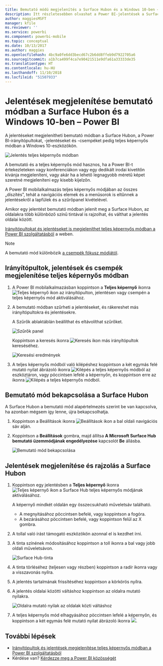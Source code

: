 ```yaml
---
title: Bemutató módú megjelenítés a Surface Hubon és a Windows 10-ben – Power BI
description: Itt részletesebben olvashat a Power BI-jelentések a Surface Hubon való megjelenítéséről, valamint a Power BI-irányítópultok, -jelentések és -csempék teljes képernyős megjelenítéséről Windows 10-eszközökön.
author: maggiesMSFT
manager: kfile
ms.reviewer: ''
ms.service: powerbi
ms.component: powerbi-mobile
ms.topic: conceptual
ms.date: 10/13/2017
ms.author: maggies
ms.openlocfilehash: 4bc9a0fe6dd3becd67c2b6dd8ffeb9d7922705a6
ms.sourcegitcommit: a1b7ca499f4ca7e90421511e9dfa61a33333de35
ms.translationtype: HT
ms.contentlocale: hu-HU
ms.lasthandoff: 11/10/2018
ms.locfileid: "51507933"
---
```

# <a name="view-reports-in-presentation-mode-on-surface-hub-and-windows-10---power-bi"></a>Jelentések megjelenítése bemutató módban a Surface Hubon és a Windows 10-ben – Power BI
A jelentéseket megjelenítheti bemutató módban a Surface Hubon, a Power BI-irányítópultokat, -jelentéseket és -csempéket pedig teljes képernyős módban a Windows 10-eszközökön. 

![Jelentés teljes képernyős módban](./media/mobile-windows-10-app-presentation-mode/power-bi-presentation-mode.png)

A bemutató és a teljes képernyős mód hasznos, ha a Power BI-t értekezleteken vagy konferenciákon vagy egy dedikált irodai kivetítőn kívánja megjeleníteni, vagy akár ha a lehető legnagyobb méretű képet szeretné megjeleníteni egy kisebb kijelzőn. 

A Power BI mobilalkalmazás teljes képernyős módjában az összes „díszítés”, tehát a navigációs elemek és a menüsorok is eltűnnek a jelentésekről a lapfülek és a szűrőpanel kivételével.

Amikor egy jelentést bemutató módban jelenít meg a Surface Hubon, az oldalakra több különböző színű tintával is rajzolhat, és válthat a jelentés oldalai között.

[Irányítópultokat és jelentéseket is megjeleníthet teljes képernyős módban a Power BI szolgáltatásból](../end-user-focus.md) a weben.

> [!NOTE]
> A bemutató mód különbözik [a csempék fókusz módjától](mobile-tiles-in-the-mobile-apps.md).
> 
> 

## <a name="display-dashboards-reports-and-tiles-in-full-screen-mode"></a>Irányítópultok, jelentések és csempék megjelenítése teljes képernyős módban
1. A Power BI mobilalkalmazásban koppintson a **Teljes képernyő** ikonra ![Teljes képernyő ikon](././media/mobile-windows-10-app-presentation-mode/power-bi-full-screen-icon.png) az irányítópulton, jelentésen vagy csempén a teljes képernyős mód aktiválásához.
2. A bemutató módban szűrheti a jelentéseket, és rákereshet más irányítópultokra és jelentésekre.
   
    A Szűrők ablaktáblán beállíthat és eltávolíthat szűrőket.
   
    ![Szűrők panel](./media/mobile-windows-10-app-presentation-mode/power-bi-windows-10-presentation-filter.png)
   
     Koppintson a keresés ikonra ![Keresés ikon](./media/mobile-windows-10-app-presentation-mode/power-bi-windows-10-presentation-search-icon.png) más irányítópultok kereséséhez.
   
    ![Keresési eredmények](./media/mobile-windows-10-app-presentation-mode/power-bi-windows-10-search.png)
3. A teljes képernyős módból való kilépéshez koppintson a két egymás felé mutató nyilat ábrázoló ikonra ![Kilépés a teljes képernyős módból](./media/mobile-windows-10-app-presentation-mode/power-bi-windows-10-exit-full-screen-icon.png) az eszköztáron, vagy pöccintsen lefelé a képernyőn, és koppintson erre az ikonra ![Kilépés a teljes képernyős módból](./media/mobile-windows-10-app-presentation-mode/power-bi-windows-10-exit-full-screen-hub-icon.png).

## <a name="turn-on-presentation-mode-for-surface-hub"></a>Bemutató mód bekapcsolása a Surface Hubon
A Surface Hubon a bemutató mód alapértelmezés szerint be van kapcsolva, ha azonban mégsem így lenne, újra bekapcsolhatja.

1. Koppintson a Beállítások ikonra ![Beállítások ikon](./media/mobile-windows-10-app-presentation-mode/power-bi-settings-icon.png) a bal oldali navigációs sáv alján.
2. Koppintson a **Beállítások** gombra, majd állítsa **A Microsoft Surface Hub bemutató üzemmódjának engedélyezése** kapcsolót **Be** állásba.
   
    ![Bemutató mód bekapcsolása](./media/mobile-windows-10-app-presentation-mode/power-bi-turn-on-presentation-mode.png)

## <a name="display-and-draw-on-reports-on-surface-hub"></a>Jelentések megjelenítése és rajzolás a Surface Hubon
1. Koppintson egy jelentésben a **Teljes képernyő** ikonra ![Teljes képernyő ikon](././media/mobile-windows-10-app-presentation-mode/power-bi-full-screen-icon.png) a Surface Hub teljes képernyős módjának aktiválásához.
   
    A képernyő mindkét oldalán egy összecsukható műveletsáv található. 
   
   * A megnyitásához pöccintsen befelé, vagy koppintson a fogóra.
   * A bezárásához pöccintsen befelé, vagy koppintson felül az X gombra.
2. A tollal való írást támogató eszközökön azonnal el is kezdhet írni. 
3. A tinta színének módosításához koppintson a toll ikonra a bal vagy jobb oldali műveletsávon.
   
    ![Surface Hub-tinta](./media/mobile-windows-10-app-presentation-mode/power-bi-windows-10-surface-hub-ink.png)
4. A tinta törléséhez (teljesen vagy részben) koppintson a radír ikonra vagy a visszavonás nyílra.
5. A jelentés tartalmának frissítéséhez koppintson a körkörös nyílra.
6. A jelentés oldalai közötti váltáshoz koppintson az oldalra mutató nyilakra.
   
    ![Oldalra mutató nyilak az oldalak közti váltáshoz](./media/mobile-windows-10-app-presentation-mode/power-bi-windows-10-surface-hub-arrows.png)
7. A teljes képernyős mód elhagyásához pöccintsen lefelé a képernyőn, és koppintson a két egymás felé mutató nyilat ábrázoló ikonra ![](./media/mobile-windows-10-app-presentation-mode/power-bi-windows-10-exit-full-screen-hub-icon.png).

## <a name="next-steps"></a>További lépések
* [Irányítópultok és jelentések megjelenítése teljes képernyős módban a Power BI szolgáltatásból](../end-user-focus.md)
* Kérdése van? [Kérdezze meg a Power BI közösségét](http://community.powerbi.com/)

